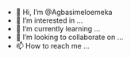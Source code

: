 - 👋 Hi, I’m @Agbasimeloemeka
- 👀 I’m interested in ...
- 🌱 I’m currently learning ...
- 💞️ I’m looking to collaborate on ...
- 📫 How to reach me ...

<!---
Agbasimeloemeka/Agbasimeloemeka is a ✨ special ✨ repository because its `README.md` (this file) appears on your GitHub profile.
You can click the Preview link to take a look at your changes.
--->
